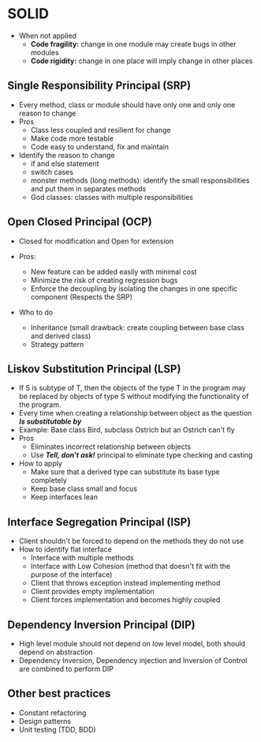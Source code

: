 # SOLID

- When not applied
    - **Code fragility:** change in one module may create bugs in other modules
    - **Code rigidity:** change in one place will imply change in other places
  
## Single Responsibility Principal (SRP)

- Every method, class or module should have only one and only one reason to change
- Pros
  - Class less coupled and resilient for change 
  - Make code more testable
  - Code easy to understand, fix and maintain 
- Identify the reason to change
  - if and else statement
  - switch cases 
  - monster methods (long methods): identify the small responsibilities and put them in separates methods
  - God classes: classes with multiple responsibilities

## Open Closed Principal (OCP) 

- Closed for modification and Open for extension
- Pros:
  - New feature can be added easily with minimal cost 
  - Minimize the risk of creating regression bugs 
  - Enforce the decoupling by isolating the changes in one specific component (Respects the SRP)

- Who to do
  - Inheritance (small drawback: create coupling between base class and derived class)
  - Strategy pattern 

## Liskov Substitution Principal (LSP)

- If S is subtype of T, then the objects of the type T in the program may be replaced by objects of type S
without modifying the functionality of the program.   
- Every time when creating a relationship between object as the question ***Is substitutable by***
- Example: Base class Bird, subclass Ostrich but an Ostrich can't fly 
- Pros
  - Eliminates incorrect relationship between objects 
  - Use ***Tell, don't ask!*** principal to eliminate type checking and casting
- How to apply
  - Make sure that a derived type can substitute its base type completely
  - Keep base class small and focus 
  - Keep interfaces lean 

## Interface Segregation Principal (ISP)
- Client shouldn't be forced to depend on the methods they do not use
- How to identify flat interface
  - Interface with multiple methods
  - Interface with Low Cohesion (method that doesn't fit with the purpose of the interface)
  - Client that throws exception instead implementing method 
  - Client provides empty implementation 
  - Client forces implementation and becomes highly coupled

## Dependency Inversion Principal (DIP)

- High level module should not depend on low level model, both should depend on abstraction 
- Dependency Inversion, Dependency injection and Inversion of Control are combined to perform DIP 

## Other best practices

- Constant refactoring 
- Design patterns 
- Unit testing (TDD, BDD) 
